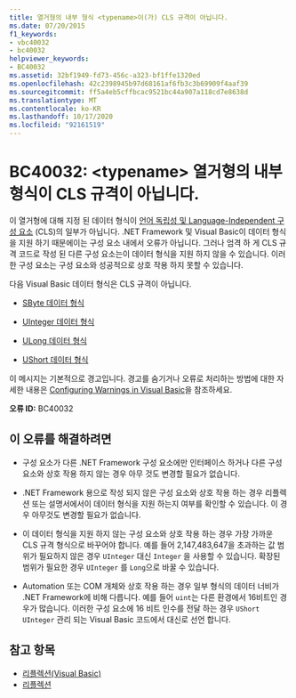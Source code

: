 ```yaml
---
title: 열거형의 내부 형식 <typename>이(가) CLS 규격이 아닙니다.
ms.date: 07/20/2015
f1_keywords:
- vbc40032
- bc40032
helpviewer_keywords:
- BC40032
ms.assetid: 32bf1949-fd73-456c-a323-bf1ffe1320ed
ms.openlocfilehash: 42c2398945b97d68161af6fb3c3b69909f4aaf39
ms.sourcegitcommit: ff5a4eb5cffbcac9521bc44a907a118cd7e8638d
ms.translationtype: MT
ms.contentlocale: ko-KR
ms.lasthandoff: 10/17/2020
ms.locfileid: "92161519"
---
```

# <a name="bc40032-underlying-type-typename-of-enum-is-not-cls-compliant"></a>BC40032: \<typename> 열거형의 내부 형식이 CLS 규격이 아닙니다.

이 열거형에 대해 지정 된 데이터 형식이 [언어 독립성 및 Language-Independent 구성 요소](../../../standard/language-independence-and-language-independent-components.md) (CLS)의 일부가 아닙니다. .NET Framework 및 Visual Basic이 데이터 형식을 지원 하기 때문에이는 구성 요소 내에서 오류가 아닙니다. 그러나 엄격 하 게 CLS 규격 코드로 작성 된 다른 구성 요소는이 데이터 형식을 지원 하지 않을 수 있습니다. 이러한 구성 요소는 구성 요소와 성공적으로 상호 작용 하지 못할 수 있습니다.

 다음 Visual Basic 데이터 형식은 CLS 규격이 아닙니다.

- [SByte 데이터 형식](../data-types/sbyte-data-type.md)

- [UInteger 데이터 형식](../data-types/uinteger-data-type.md)

- [ULong 데이터 형식](../data-types/ulong-data-type.md)

- [UShort 데이터 형식](../data-types/ushort-data-type.md)

 이 메시지는 기본적으로 경고입니다. 경고를 숨기거나 오류로 처리하는 방법에 대한 자세한 내용은 [Configuring Warnings in Visual Basic](/visualstudio/ide/configuring-warnings-in-visual-basic)을 참조하세요.

 **오류 ID:** BC40032

## <a name="to-correct-this-error"></a>이 오류를 해결하려면

- 구성 요소가 다른 .NET Framework 구성 요소에만 인터페이스 하거나 다른 구성 요소와 상호 작용 하지 않는 경우 아무 것도 변경할 필요가 없습니다.

- .NET Framework 용으로 작성 되지 않은 구성 요소와 상호 작용 하는 경우 리플렉션 또는 설명서에서이 데이터 형식을 지원 하는지 여부를 확인할 수 있습니다. 이 경우 아무것도 변경할 필요가 없습니다.

- 이 데이터 형식을 지원 하지 않는 구성 요소와 상호 작용 하는 경우 가장 가까운 CLS 규격 형식으로 바꾸어야 합니다. 예를 들어 2,147,483,647을 초과하는 값 범위가 필요하지 않은 경우 `UInteger` 대신 `Integer` 을 사용할 수 있습니다. 확장된 범위가 필요한 경우 `UInteger` 를 `Long`으로 바꿀 수 있습니다.

- Automation 또는 COM 개체와 상호 작용 하는 경우 일부 형식의 데이터 너비가 .NET Framework에 비해 다릅니다. 예를 들어 `uint`는 다른 환경에서 16비트인 경우가 많습니다. 이러한 구성 요소에 16 비트 인수를 전달 하는 경우 `UShort` `UInteger` 관리 되는 Visual Basic 코드에서 대신로 선언 합니다.

## <a name="see-also"></a>참고 항목

- [리플렉션(Visual Basic)](../../programming-guide/concepts/reflection.md)
- [리플렉션](../../../framework/reflection-and-codedom/reflection.md)
